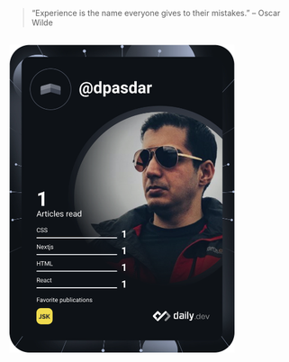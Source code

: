 > “Experience is the name everyone gives to their mistakes.” – Oscar Wilde
<br>
<a href="https://app.daily.dev/DailyDevTips"><img src="devcard.svg" width="400" alt="David Pasdar's Dev Card"/></a>

<!--
**dpasdar/dpasdar** is a ✨ _special_ ✨ repository because its `README.md` (this file) appears on your GitHub profile.

Here are some ideas to get you started:

- 🔭 I’m currently working on ...
- 🌱 I’m currently learning ...
- 👯 I’m looking to collaborate on ...
- 🤔 I’m looking for help with ...
- 💬 Ask me about ...
- 📫 How to reach me: ...
- 😄 Pronouns: ...
- ⚡ Fun fact: ...
-->
